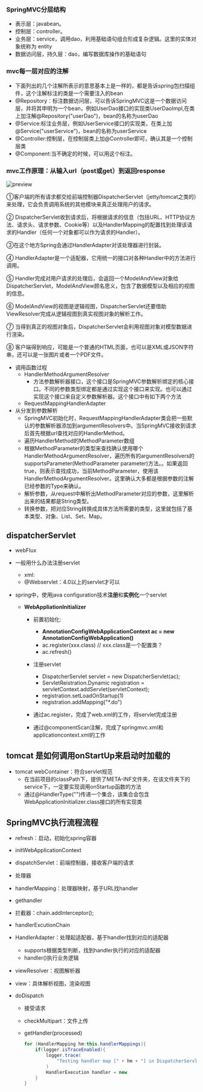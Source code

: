 ### SpringMVC分层结构

- 表示层：javabean。
- 控制层：controller。
- 业务层：service，调用dao，利用基础语句组合形成复杂逻辑。这里的实体对象统称为 entity
- 数据访问层，持久层：dao，编写数据库操作的基础语句

### mvc每一层对应的注解

- 下面列出的几个注解所表示的意思基本上是一样的，都是告诉spring包扫描组件，这个注解标注的类是一个需要注入的bean
- @Repository：标注数据访问层，可以告诉SpringMVC这是一个数据访问层，并将其申明为一个bean，例如UserDao接口的实现类UserDaoImpl,在类上加注解@Repository("userDao")，bean的名称为userDao
- @Service:标注业务层，例如UserService接口的实现类，在类上加@Service("userService")，bean的名称为userService
- @Controller:控制层，在控制层类上加@Controller即可，确认其是一个控制层类
- @Component:当不确定的时候，可以用这个标注。

### mvc工作原理：从输入url（post或get）到返回response

![preview](https://pic2.zhimg.com/v2-48c65c615b14b3d87574b015de07b9c5_r.jpg)

①客户端的所有请求都交给前端控制器DispatcherServlet（jetty/tomcat之类的）来处理，它会负责调用系统的其他模块来真正处理用户的请求。

② DispatcherServlet收到请求后，将根据请求的信息（包括URL、HTTP协议方法、请求头、请求参数、Cookie等）以及HandlerMapping的配置找到处理该请求的Handler（任何一个对象都可以作为请求的Handler）。

③在这个地方Spring会通过HandlerAdapter对该处理器进行封装。

④ HandlerAdapter是一个适配器，它用统一的接口对各种Handler中的方法进行调用。

⑤ Handler完成对用户请求的处理后，会返回一个ModelAndView对象给DispatcherServlet，ModelAndView顾名思义，包含了数据模型以及相应的视图的信息。

⑥ ModelAndView的视图是逻辑视图，DispatcherServlet还要借助ViewResolver完成从逻辑视图到真实视图对象的解析工作。

⑦ 当得到真正的视图对象后，DispatcherServlet会利用视图对象对模型数据进行渲染。

⑧ 客户端得到响应，可能是一个普通的HTML页面，也可以是XML或JSON字符串，还可以是一张图片或者一个PDF文件。



- 调用函数过程
  - HandlerMethodArgumentResolver
    - 方法参数解析器接口，这个接口是SpringMVC参数解析绑定的核心接口。不同的参数类型绑定都是通过实现这个接口来实现。也可以通过实现这个接口来自定义参数解析器。这个接口中有如下两个方法
  - RequestMappingHandlerAdapter
- 从分发到参数解析
  - SpringMVC初始化时，RequestMappingHandlerAdapter类会把一些默认的参数解析器添加到argumentResolvers中。当SpringMVC接收到请求后首先根据url查找对应的HandlerMethod。
  - 遍历HandlerMethod的MethodParameter数组
  - 根据MethodParameter的类型来查找确认使用哪个HandlerMethodArgumentResolver，遍历所有的argumentResolvers的supportsParameter(MethodParameter parameter)方法。。如果返回true，则表示查找成功，当前MethodParameter，使用该HandlerMethodArgumentResolver。这里确认大多都是根据参数的注解已经参数的Type来确认。
  - 解析参数，从request中解析出MethodParameter对应的参数，这里解析出来的结果都是String类型。
  - 转换参数，把对应String转换成具体方法所需要的类型，这里就包括了基本类型、对象、List、Set、Map。



## dispatcherServlet

- webFlux

  

- 一般用什么办法注册servlet

  - xml: <servlet>
  - @Webservlet：4.0以上的servlet才可以

- spring中，使用java configuration技术**注册**和**实例化**一个servlet

  - **WebAppliationInitializer**

    - 前置初始化:
      - **AnnotationConfigWebApplicationContext ac = new AnnotationConfigWebApplication()**
      - ac.register(xxx.class) // xxx.class是一个配置类？
      - ac.refresh()
    - 注册servlet
      - DispatcherServlet servlet = new DispatcherServlet(ac);
      - ServletReistration.Dynamic registration = servletContext.addServlet(servletContext);
      - registration.setLoadOnStartup(1)
      - registration.addMapping("*.do")

    - 通过ac.register，完成了web.xml的工作，将servlet完成注册
    - 通过@componentScan注解，完成了springmvc.xml和applicationcontext.xml的工作





## tomcat 是如何调用onStartUp来启动时加载的

- tomcat webContainer：符合servlet规范
  - 在当前项目的classPath下，提供了META-INF文件夹，在该文件夹下的service下，一定要实现调用onStartup函数的方法
  - 通过@HandlerType("")传递一个集合，该集合会包含WebApplicationInitializer.class接口的所有实现类



## SpringMVC执行流程流程

- refresh：启动，初始化spring容器
- initWebApplicationContext

- dispatchServlet：前端控制器，接收客户端的请求

- 处理器

- handlerMapping：处理器映射，基于URL找handler

- gethandler

- 拦截器：chain.addInterceptor();

- handlerExcutionChain

- HandlerAdapter：处理起适配器，基于handler找到对应的适配器

  - supports根据类型判断，找到handler执行的对应的适配器
  - handler()执行业务逻辑

- viewResolver：视图解析器

- view：具体解析视图，渲染视图

- doDispatch

  - 接受请求

  - checkMultipart：文件上传

  - getHandler(processed)

    ```java
    for (HandlerMapping hm:this.handlerMappings){
        if(logger.isTraceEnabled){
            logger.trace(
            	"Testing handler map [" + hm + "] in DispatcherServlet with name"
            )
            HandlerExecution handler = new 
        }
    }
    ```

    